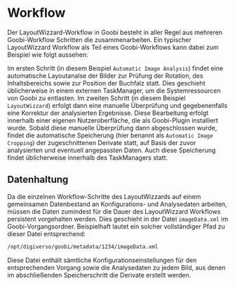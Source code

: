 # Workflow

Der LayoutWizzard-Workflow in Goobi besteht in aller Regel aus mehreren Goobi-Workflow Schritten die zusammenarbeiten. Ein typischer LayoutWizzard Workflow als Teil eines Goobi-Workflows kann dabei zum Beispiel wie folgt aussehen:

Im ersten Schritt \(in diesem Beispiel `Automatic Image Analysis`\) findet eine automatische Layoutanalse der Bilder zur Prüfung der Rotation, des Inhaltsbereichs sowie zur Position der Buchfalz statt. Dies geschieht üblicherweise in einem externen TaskManager, um die Systemressourcen von Goobi zu entlasten. Im zweiten Schritt \(in diesem Beispiel `LayoutWizzard`\) erfolgt dann eine manuelle Überprüfung und gegebenenfalls eine Korrektur der analysierten Ergebnisse. Diese Bearbeitung erfolgt innerhalb einer eigenen Nutzeroberfläche, die als Goobi-Plugin installiert wurde. Sobald diese manuelle Überprüfung dann abgeschlossen wurde, findet die automatische Speicherung \(hier benannt als `Automatic Image Cropping`\) der zugeschnittenen Derivate statt, auf Basis der zuvor analysierten und eventuell angepassten Daten. Auch diese Speicherung findet üblicherweise innerhalb des TaskManagers statt.

## Datenhaltung

Da die einzelnen Workflow-Schritte des LayoutWizzards auf einem gemeinsamen Datenbestand an Konfigurations- und Analysedaten arbeiten, müssen die Daten zumindest für die Dauer des LayoutWizzard Workflows persistent vorgehalten werden. Dies geschieht in der Datei `imageData.xml` im Goobi-Vorgangsordner. Beispielhaft lautet ein solcher vollständiger Pfad zu dieser Datei entsprechend:

```bash
/opt/digiverso/goobi/metadata/1234/imageData.xml
```

Diese Datei enthält sämtliche Konfigurationseinstellungen für den entsprechenden Vorgang sowie die Analysedaten zu jedem Bild, aus denen im abschließenden Speicherschritt die Derivate erstellt werden.

